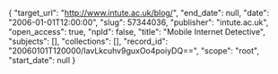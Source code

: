 {
  "target_url": "http://www.intute.ac.uk/blog/", 
  "end_date": null, 
  "date": "2006-01-01T12:00:00", 
  "slug": 57344036, 
  "publisher": "intute.ac.uk", 
  "open_access": true, 
  "npld": false, 
  "title": "Mobile Internet Detective", 
  "subjects": [], 
  "collections": [], 
  "record_id": "20060101T120000/IavLkcuhv9guxOo4poiyDQ==", 
  "scope": "root", 
  "start_date": null
}

